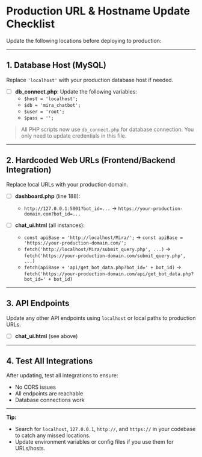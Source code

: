 # Production URL & Hostname Update Checklist

Update the following locations before deploying to production:

---

## 1. Database Host (MySQL)
Replace `'localhost'` with your production database host if needed.

- [ ] **db_connect.php**: Update the following variables:
  - `$host = 'localhost';`
  - `$db = 'mira_chatbot';`
  - `$user = 'root';`
  - `$pass = '';`

> All PHP scripts now use `db_connect.php` for database connection. You only need to update credentials in this file.

---

## 2. Hardcoded Web URLs (Frontend/Backend Integration)
Replace local URLs with your production domain.

- [ ] **dashboard.php** (line 188):
  - `http://127.0.0.1:5001?bot_id=...` → `https://your-production-domain.com?bot_id=...`

- [ ] **chat_ui.html** (all instances):
  - `const apiBase = 'http://localhost/Mira/';` → `const apiBase = 'https://your-production-domain.com/';`
  - `fetch('http://localhost/Mira/submit_query.php', ...)` → `fetch('https://your-production-domain.com/submit_query.php', ...)`
  - `fetch(apiBase + 'api/get_bot_data.php?bot_id=' + bot_id)` → `fetch('https://your-production-domain.com/api/get_bot_data.php?bot_id=' + bot_id)`

---

## 3. API Endpoints
Update any other API endpoints using `localhost` or local paths to production URLs.

- [ ] **chat_ui.html** (see above)

---

## 4. Test All Integrations
After updating, test all integrations to ensure:
- No CORS issues
- All endpoints are reachable
- Database connections work

---

**Tip:**
- Search for `localhost`, `127.0.0.1`, `http://`, and `https://` in your codebase to catch any missed locations.
- Update environment variables or config files if you use them for URLs/hosts. 
